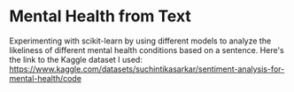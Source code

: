 # Mental Health from Text
Experimenting with scikit-learn by using different models to analyze the likeliness of different mental health conditions based on a sentence. Here's the link to the Kaggle dataset I used: https://www.kaggle.com/datasets/suchintikasarkar/sentiment-analysis-for-mental-health/code
